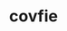 ---
title: "covfie"
layout: cache
categories: [package, develop]
meta: {"compilers": ["gcc@11.4.0", "gcc@13.2.0"], "num_specs": 30, "num_specs_by_stack": {"hep": 30, "root": 30}, "oss": ["ubuntu22.04", "ubuntu24.04"], "platforms": ["linux"], "stacks": ["hep", "root"], "targets": ["x86_64_v3"], "versions": ["0.14.0", "0.15.2", "0.15.3"]}
spec_details: [{"compiler": "gcc@11.4.0", "hash": "2zgn4uu4wfhpnhkxrynhge73hfkrz2sk", "os": "ubuntu22.04", "platform": "linux", "size": "-", "stacks": ["hep", "root"], "target": "x86_64_v3", "variants": ["build_system=cmake", "build_type=Release", "~cuda", "generator=make", "~ipo", "~rocm"], "versions": ["0.14.0"]}, {"compiler": "gcc@11.4.0", "hash": "4i5r3j52dvpgjuytlmxgamthsvs3zkyn", "os": "ubuntu22.04", "platform": "linux", "size": "-", "stacks": ["hep", "root"], "target": "x86_64_v3", "variants": ["build_system=cmake", "build_type=Release", "~cuda", "generator=make", "~ipo", "~rocm"], "versions": ["0.15.2"]}, {"compiler": "gcc@11.4.0", "hash": "4zos7zkxlyz7ij2doegxpzn7dtfhwyk3", "os": "ubuntu22.04", "platform": "linux", "size": "-", "stacks": ["hep", "root"], "target": "x86_64_v3", "variants": ["build_system=cmake", "build_type=Release", "~cuda", "generator=make", "~ipo", "~rocm"], "versions": ["0.14.0"]}, {"compiler": "gcc@11.4.0", "hash": "5a7bjcviflix4wwkguhujc7y3ajwwog2", "os": "ubuntu22.04", "platform": "linux", "size": "-", "stacks": ["hep", "root"], "target": "x86_64_v3", "variants": ["build_system=cmake", "build_type=Release", "~cuda", "generator=make", "~ipo", "~rocm"], "versions": ["0.14.0"]}, {"compiler": "gcc@11.4.0", "hash": "5xv72xnyn5afrolmhcrpawjpn4n45gnn", "os": "ubuntu22.04", "platform": "linux", "size": "-", "stacks": ["hep", "root"], "target": "x86_64_v3", "variants": ["build_system=cmake", "build_type=Release", "~cuda", "generator=make", "~ipo", "~rocm"], "versions": ["0.14.0"]}, {"compiler": "gcc@11.4.0", "hash": "6olk4s7odzcvzzdkthg7r2f3ab43add5", "os": "ubuntu22.04", "platform": "linux", "size": "-", "stacks": ["hep", "root"], "target": "x86_64_v3", "variants": ["build_system=cmake", "build_type=Release", "~cuda", "generator=make", "~ipo", "~rocm"], "versions": ["0.14.0"]}, {"compiler": "gcc@13.2.0", "hash": "77k3r6mo3vt5ri52jwupj37wxydjfiys", "os": "ubuntu24.04", "platform": "linux", "size": "-", "stacks": ["hep", "root"], "target": "x86_64_v3", "variants": ["build_system=cmake", "build_type=Release", "~cuda", "generator=make", "~ipo", "~rocm"], "versions": ["0.15.3"]}, {"compiler": "gcc@11.4.0", "hash": "7nbrodlr3er6cqtoudeenb7s2ojbohn7", "os": "ubuntu22.04", "platform": "linux", "size": "-", "stacks": ["hep", "root"], "target": "x86_64_v3", "variants": ["build_system=cmake", "build_type=Release", "~cuda", "generator=make", "~ipo", "~rocm"], "versions": ["0.14.0"]}, {"compiler": "gcc@11.4.0", "hash": "batoycf7xatczd3oznghluy6gqkpdejx", "os": "ubuntu22.04", "platform": "linux", "size": "-", "stacks": ["hep", "root"], "target": "x86_64_v3", "variants": ["build_system=cmake", "build_type=Release", "~cuda", "generator=make", "~ipo", "~rocm"], "versions": ["0.14.0"]}, {"compiler": "gcc@13.2.0", "hash": "ckwh2z5hffczv35k7nmnninrkny36lze", "os": "ubuntu24.04", "platform": "linux", "size": "-", "stacks": ["hep", "root"], "target": "x86_64_v3", "variants": ["build_system=cmake", "build_type=Release", "~cuda", "generator=make", "~ipo", "~rocm"], "versions": ["0.15.2"]}, {"compiler": "gcc@13.2.0", "hash": "cujhkffylljzak57dedh5tcknxbdimmu", "os": "ubuntu24.04", "platform": "linux", "size": "-", "stacks": ["hep", "root"], "target": "x86_64_v3", "variants": ["build_system=cmake", "build_type=Release", "~cuda", "generator=make", "~ipo", "~rocm"], "versions": ["0.15.2"]}, {"compiler": "gcc@11.4.0", "hash": "fmy3rr7twp3zbfkoelvhqatswxcbfqfw", "os": "ubuntu22.04", "platform": "linux", "size": "-", "stacks": ["hep", "root"], "target": "x86_64_v3", "variants": ["build_system=cmake", "build_type=Release", "~cuda", "generator=make", "~ipo", "~rocm"], "versions": ["0.14.0"]}, {"compiler": "gcc@11.4.0", "hash": "h4qjj7s74t6roj4v6vaotjfbcvq3vi77", "os": "ubuntu22.04", "platform": "linux", "size": "-", "stacks": ["hep", "root"], "target": "x86_64_v3", "variants": ["build_system=cmake", "build_type=Release", "~cuda", "generator=make", "~ipo", "~rocm"], "versions": ["0.14.0"]}, {"compiler": "gcc@11.4.0", "hash": "hxgsfzcpxuk52oxrxtqytltz4keyoba5", "os": "ubuntu22.04", "platform": "linux", "size": "-", "stacks": ["hep", "root"], "target": "x86_64_v3", "variants": ["build_system=cmake", "build_type=Release", "~cuda", "generator=make", "~ipo", "~rocm"], "versions": ["0.14.0"]}, {"compiler": "gcc@13.2.0", "hash": "ivmibkpou5c2bxktf6tb757w3pyq2y3r", "os": "ubuntu24.04", "platform": "linux", "size": "-", "stacks": ["hep", "root"], "target": "x86_64_v3", "variants": ["build_system=cmake", "build_type=Release", "~cuda", "generator=make", "~ipo", "~rocm"], "versions": ["0.15.2"]}, {"compiler": "gcc@11.4.0", "hash": "jagroakrmkxzcmfp4e7hkzveyyggvfix", "os": "ubuntu22.04", "platform": "linux", "size": "-", "stacks": ["hep", "root"], "target": "x86_64_v3", "variants": ["build_system=cmake", "build_type=Release", "~cuda", "generator=make", "~ipo", "~rocm"], "versions": ["0.14.0"]}, {"compiler": "gcc@11.4.0", "hash": "jfmakuxojsoouv22mkz7sguizuj5dixx", "os": "ubuntu22.04", "platform": "linux", "size": "-", "stacks": ["hep", "root"], "target": "x86_64_v3", "variants": ["build_system=cmake", "build_type=Release", "~cuda", "generator=make", "~ipo", "~rocm"], "versions": ["0.14.0"]}, {"compiler": "gcc@13.2.0", "hash": "lmqkvkb66o3uymvtxnq3o7rlv4lfi66q", "os": "ubuntu24.04", "platform": "linux", "size": "-", "stacks": ["hep", "root"], "target": "x86_64_v3", "variants": ["build_system=cmake", "build_type=Release", "~cuda", "generator=make", "~ipo", "~rocm"], "versions": ["0.15.3"]}, {"compiler": "gcc@11.4.0", "hash": "n2goglbmscwowjndx77r6zt7l5sul5eq", "os": "ubuntu22.04", "platform": "linux", "size": "-", "stacks": ["hep", "root"], "target": "x86_64_v3", "variants": ["build_system=cmake", "build_type=Release", "~cuda", "generator=make", "~ipo", "~rocm"], "versions": ["0.15.2"]}, {"compiler": "gcc@13.2.0", "hash": "nakyu2gdilya32rhh57l65cjyalayn2w", "os": "ubuntu24.04", "platform": "linux", "size": "-", "stacks": ["hep", "root"], "target": "x86_64_v3", "variants": ["build_system=cmake", "build_type=Release", "~cuda", "generator=make", "~ipo", "~rocm"], "versions": ["0.15.3"]}, {"compiler": "gcc@11.4.0", "hash": "nvqg3mhaw7vh6zxhhizfkxbj74sv7fjf", "os": "ubuntu22.04", "platform": "linux", "size": "-", "stacks": ["hep", "root"], "target": "x86_64_v3", "variants": ["build_system=cmake", "build_type=Release", "~cuda", "generator=make", "~ipo", "~rocm"], "versions": ["0.14.0"]}, {"compiler": "gcc@13.2.0", "hash": "ohpaj6oooscle4ylakkpyot24tn6hdfd", "os": "ubuntu24.04", "platform": "linux", "size": "-", "stacks": ["hep", "root"], "target": "x86_64_v3", "variants": ["build_system=cmake", "build_type=Release", "~cuda", "generator=make", "~ipo", "~rocm"], "versions": ["0.15.2"]}, {"compiler": "gcc@13.2.0", "hash": "osjfonvhfseuvpqsmykvvm2njmw7b6lc", "os": "ubuntu24.04", "platform": "linux", "size": "-", "stacks": ["hep", "root"], "target": "x86_64_v3", "variants": ["build_system=cmake", "build_type=Release", "~cuda", "generator=make", "~ipo", "~rocm"], "versions": ["0.15.3"]}, {"compiler": "gcc@13.2.0", "hash": "owi45lltqu6aiu2eczrur3ba6spdfai7", "os": "ubuntu24.04", "platform": "linux", "size": "-", "stacks": ["hep", "root"], "target": "x86_64_v3", "variants": ["build_system=cmake", "build_type=Release", "~cuda", "generator=make", "~ipo", "~rocm"], "versions": ["0.15.3"]}, {"compiler": "gcc@13.2.0", "hash": "q4mxlgmrvpkuacfb6usg5z7nleoo3qni", "os": "ubuntu24.04", "platform": "linux", "size": "-", "stacks": ["hep", "root"], "target": "x86_64_v3", "variants": ["build_system=cmake", "build_type=Release", "~cuda", "generator=make", "~ipo", "~rocm"], "versions": ["0.15.3"]}, {"compiler": "gcc@11.4.0", "hash": "ugyjfiozhnupimg4b5rriubfaaskmdsy", "os": "ubuntu22.04", "platform": "linux", "size": "-", "stacks": ["hep", "root"], "target": "x86_64_v3", "variants": ["build_system=cmake", "build_type=Release", "~cuda", "generator=make", "~ipo", "~rocm"], "versions": ["0.14.0"]}, {"compiler": "gcc@11.4.0", "hash": "wcp3umemnwk3eigtwdctxhvat3iey6nr", "os": "ubuntu22.04", "platform": "linux", "size": "-", "stacks": ["hep", "root"], "target": "x86_64_v3", "variants": ["build_system=cmake", "build_type=Release", "~cuda", "generator=make", "~ipo", "~rocm"], "versions": ["0.14.0"]}, {"compiler": "gcc@11.4.0", "hash": "wuphyf4kvlvtk6v2zsh65f2z3gqpsrzy", "os": "ubuntu22.04", "platform": "linux", "size": "-", "stacks": ["hep", "root"], "target": "x86_64_v3", "variants": ["build_system=cmake", "build_type=Release", "~cuda", "generator=make", "~ipo", "~rocm"], "versions": ["0.14.0"]}, {"compiler": "gcc@11.4.0", "hash": "zhz2wukkek6ruuspzbiz6mbzi7qltgim", "os": "ubuntu22.04", "platform": "linux", "size": "-", "stacks": ["hep", "root"], "target": "x86_64_v3", "variants": ["build_system=cmake", "build_type=Release", "~cuda", "generator=make", "~ipo", "~rocm"], "versions": ["0.14.0"]}, {"compiler": "gcc@13.2.0", "hash": "zz4mbyvi26moj7dualn4f7snjg2rscnu", "os": "ubuntu24.04", "platform": "linux", "size": "-", "stacks": ["hep", "root"], "target": "x86_64_v3", "variants": ["build_system=cmake", "build_type=Release", "~cuda", "generator=make", "~ipo", "~rocm"], "versions": ["0.15.2"]}]
---
